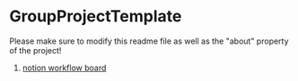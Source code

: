# GroupProjectTemplate
Please make sure to modify this readme file as well as the "about" property of the project!

1. [notion workflow board](https://www.notion.so/56748261d0fd4b1ba5869a99602822df?v=15a842aff8ae4422bf08245de0da4f68)
